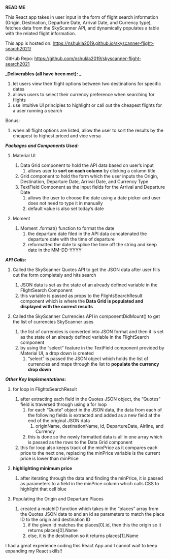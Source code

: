 **READ ME**

This React app takes in user input in the form of flight search information (Origin, Destination, Departure Date, Arrival Date, and Currency type), fetches data from the SkyScanner API, and dynamically populates a table with the related flight information.

This app is hosted on: https://nshukla2019.github.io/skyscanner-flight-search2021/

GitHub Repo: https://github.com/nshukla2019/skyscanner-flight-search2021

_**Deliverables (all have been met):** _
1) let users view their flight options between two destinations for specific dates
2) allows users to select their currency preference when searching for flights
3) use intuitive UI principles to highlight or call out the cheapest flights for a user running a search
	
Bonus:		
1) when all flight options are listed, allow the user to sort the results by the cheapest to highest priced and vice versa


_**Packages and Components Used:**_

1) Material UI
	1) Data Grid component to hold the API data based on user’s input
		1) allows user to **sort on each column** by clicking a column title
	2) Grid component to hold the form which the user inputs the Origin, Destination, Departure Date, Arrival Date, and Currency Type
	3) TextField Component as the input fields for the Arrival and Departure Date		
		1) allows the user to choose the date using a date picker and user does not need to type it in manually
		2) default value is also set today’s date
	
2) Moment
	1) Moment .format() function to format the date 
		1) the departure date filed in the API data concatenated the departure date with the time of departure
		2) reformatted the date to splice the time off the string and keep date in the MM-DD-YYYY


_**API Calls:**_

1) Called the SkyScanner Quotes API to get the JSON data after user fills out the form completely and hits search
	1) JSON data is set as the state of an already defined variable in the FlightSearch Component
	2) this variable is passed as props to the FlightsSearchResult component which is where the **Data Grid is populated and displayed with the correct results**

2) Called the SkyScanner Currencies API in componentDidMount() to get the list of currencies SkyScanner uses
	1) the list of currencies is converted into JSON format and then it is set as the state of an already defined variable in the FlightSearch component
	2) by using the “select” feature in the TextField component provided by Material UI, a drop down is created 
		1) “select” is passed the JSON object which holds the list of currencies and maps through the list to **populate the currency drop down**

_**Other Key Implementations:**_

1) for loop in FlightsSearchResult
	1) after extracting each field in the Quotes JSON object, the “Quotes” field is traversed through using a for loop
		1) for each “Quote” object in the JSON data, the data from each of the following fields is extracted and added as a new field at the end of the original JSON data
			1) originName, destinationName, id, DepartureDate, Airline, and Currency
		2) this is done so the newly formatted data is all in one array which is passed as the rows to the Data Grid component
	2) this for loop also keeps track of the minPrice as it compares each price to the next one, replacing the minPrice variable is the current price is lower than minPrice

2) **highlighting minimum price**
	1) after iterating through the data and finding the minPrice, it is passed as parameters to a field in the minPrice column which calls CSS to highlight that cell blue

3) Populating the Origin and Departure Places
	1) created a matchID function which takes in the “places” array from the Quotes JSON data to and an id as parameters to match the place ID to the origin and destination ID
		1) if the given id matches the places[0].id, then this the origin so it returns places[0].Name
		2) else, it is the destination so it returns places[1].Name

I had a great experience coding this React App and I cannot wait to keep expanding my React skills!!
